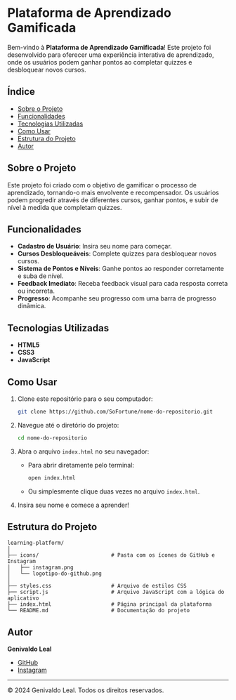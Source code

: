 
# Plataforma de Aprendizado Gamificada

Bem-vindo à **Plataforma de Aprendizado Gamificada**! Este projeto foi desenvolvido para oferecer uma experiência interativa de aprendizado, onde os usuários podem ganhar pontos ao completar quizzes e desbloquear novos cursos.

## Índice

- [Sobre o Projeto](#sobre-o-projeto)
- [Funcionalidades](#funcionalidades)
- [Tecnologias Utilizadas](#tecnologias-utilizadas)
- [Como Usar](#como-usar)
- [Estrutura do Projeto](#estrutura-do-projeto)
- [Autor](#autor)

## Sobre o Projeto

Este projeto foi criado com o objetivo de gamificar o processo de aprendizado, tornando-o mais envolvente e recompensador. Os usuários podem progredir através de diferentes cursos, ganhar pontos, e subir de nível à medida que completam quizzes.

## Funcionalidades

- **Cadastro de Usuário**: Insira seu nome para começar.
- **Cursos Desbloqueáveis**: Complete quizzes para desbloquear novos cursos.
- **Sistema de Pontos e Níveis**: Ganhe pontos ao responder corretamente e suba de nível.
- **Feedback Imediato**: Receba feedback visual para cada resposta correta ou incorreta.
- **Progresso**: Acompanhe seu progresso com uma barra de progresso dinâmica.

## Tecnologias Utilizadas

- **HTML5**
- **CSS3**
- **JavaScript**

## Como Usar

1. Clone este repositório para o seu computador:

   ```bash
   git clone https://github.com/SoFortune/nome-do-repositorio.git
   ```

2. Navegue até o diretório do projeto:

   ```bash
   cd nome-do-repositorio
   ```

3. Abra o arquivo `index.html` no seu navegador:

   - Para abrir diretamente pelo terminal:
     ```bash
     open index.html
     ```
   - Ou simplesmente clique duas vezes no arquivo `index.html`.

4. Insira seu nome e comece a aprender!

## Estrutura do Projeto

```plaintext
learning-platform/
│
├── icons/                       # Pasta com os ícones do GitHub e Instagram
│   ├── instagram.png
│   └── logotipo-do-github.png
│
├── styles.css                   # Arquivo de estilos CSS
├── script.js                    # Arquivo JavaScript com a lógica do aplicativo
├── index.html                   # Página principal da plataforma
└── README.md                    # Documentação do projeto
```

## Autor

**Genivaldo Leal**

- [GitHub](https://github.com/SoFortune)
- [Instagram](https://instagram.com/geni_slj)

---

&copy; 2024 Genivaldo Leal. Todos os direitos reservados.
